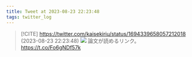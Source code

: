 ```yaml
---
title: Tweet at 2023-08-23 22:23:48
tags: twitter_log
---
```


> [!CITE] https://twitter.com/kaisekiriu/status/1694339658057212018 (2023-08-23 22:23:48)
> ![](https://twitter.com/kaisekiriu/status/1694339658057212018)
> 論文が読めるリンク。
> https://t.co/Fo6gNDf57k
